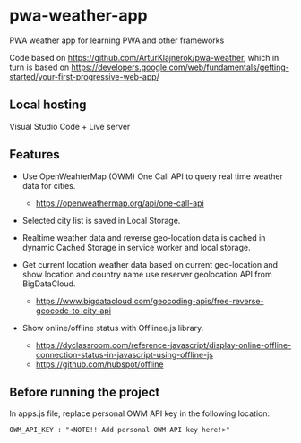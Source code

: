 # pwa-weather-app
PWA weather app for learning PWA and other frameworks

Code based on https://github.com/ArturKlajnerok/pwa-weather, which in turn is based on https://developers.google.com/web/fundamentals/getting-started/your-first-progressive-web-app/

## Local hosting

Visual Studio Code + Live server

## Features

- Use OpenWeahterMap (OWM) One Call API to query real time weather data for cities.
  * https://openweathermap.org/api/one-call-api

- Selected city list is saved in Local Storage.

- Realtime weather data and reverse geo-location data is cached in dynamic Cached Storage in service worker and local storage.

- Get current location weather data based on current geo-location and show location and country name use reserver geolocation API from BigDataCloud.
  * https://www.bigdatacloud.com/geocoding-apis/free-reverse-geocode-to-city-api

- Show online/offline status with Offlinee.js library. 
  * https://dyclassroom.com/reference-javascript/display-online-offline-connection-status-in-javascript-using-offline-js
  * https://github.com/hubspot/offline
	

## Before running the project
In apps.js file, replace personal OWM API key in the following location:

	OWM_API_KEY : "<NOTE!! Add personal OWM API key here!>"
